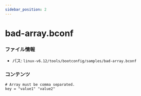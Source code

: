 ```yaml
---
sidebar_position: 2
---
```

# bad-array.bconf

### ファイル情報

- パス: `linux-v6.12/tools/bootconfig/samples/bad-array.bconf`

### コンテンツ

```bconf
# Array must be comma separated.
key = "value1" "value2"

```
